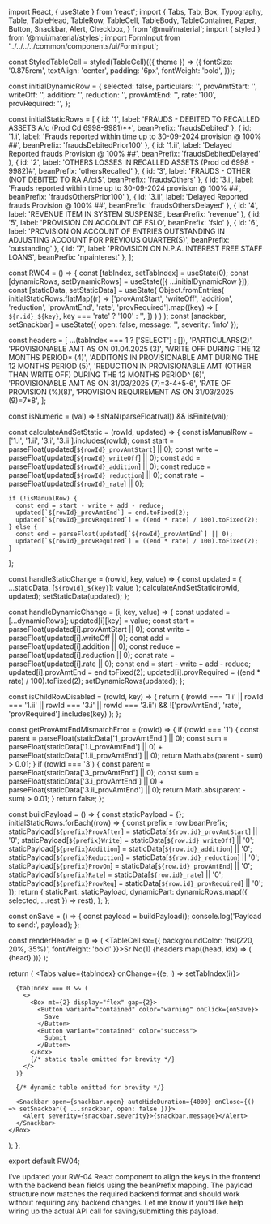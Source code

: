 import React, { useState } from 'react';
import {
  Tabs,
  Tab,
  Box,
  Typography,
  Table,
  TableHead,
  TableRow,
  TableCell,
  TableBody,
  TableContainer,
  Paper,
  Button,
  Snackbar,
  Alert,
  Checkbox,
} from '@mui/material';
import { styled } from '@mui/material/styles';
import FormInput from '../../../../common/components/ui/FormInput';

const StyledTableCell = styled(TableCell)(({ theme }) => ({
  fontSize: '0.875rem',
  textAlign: 'center',
  padding: '6px',
  fontWeight: 'bold',
}));

const initialDynamicRow = {
  selected: false,
  particulars: '',
  provAmtStart: '',
  writeOff: '',
  addition: '',
  reduction: '',
  provAmtEnd: '',
  rate: '100',
  provRequired: '',
};

const initialStaticRows = [
  { id: '1', label: 'FRAUDS - DEBITED TO RECALLED ASSETS A/c (Prod Cd 6998-9981)**', beanPrefix: 'fraudsDebited' },
  { id: '1.i', label: 'Frauds reported within time up to 30-09-2024 provision @ 100% ##', beanPrefix: 'fraudsDebitedPrior100' },
  { id: '1.ii', label: 'Delayed Reported frauds Provision @ 100% ##', beanPrefix: 'fraudsDebitedDelayed' },
  { id: '2', label: 'OTHERS LOSSES IN RECALLED ASSETS (Prod cd 6998 - 9982)#', beanPrefix: 'othersRecalled' },
  { id: '3', label: 'FRAUDS - OTHER (NOT DEBITED TO RA A/c)$', beanPrefix: 'fraudsOthers' },
  { id: '3.i', label: 'Frauds reported within time up to 30-09-2024 provision @ 100% ##', beanPrefix: 'fraudsOthersPrior100' },
  { id: '3.ii', label: 'Delayed Reported frauds Provision @ 100% ##', beanPrefix: 'fraudsOthersDelayed' },
  { id: '4', label: 'REVENUE ITEM IN SYSTEM SUSPENSE', beanPrefix: 'revenue' },
  { id: '5', label: 'PROVISION ON ACCOUNT OF FSLO', beanPrefix: 'fslo' },
  { id: '6', label: 'PROVISION ON ACCOUNT OF ENTRIES OUTSTANDING IN ADJUSTING ACCOUNT FOR PREVIOUS QUARTER(S)', beanPrefix: 'outstanding' },
  { id: '7', label: 'PROVISION ON N.P.A. INTEREST FREE STAFF LOANS', beanPrefix: 'npainterest' },
];

const RW04 = () => {
  const [tabIndex, setTabIndex] = useState(0);
  const [dynamicRows, setDynamicRows] = useState([{ ...initialDynamicRow }]);
  const [staticData, setStaticData] = useState(
    Object.fromEntries(
      initialStaticRows.flatMap((r) =>
        ['provAmtStart', 'writeOff', 'addition', 'reduction', 'provAmtEnd', 'rate', 'provRequired'].map((key) => [
          `${r.id}_${key}`,
          key === 'rate' ? '100' : '',
        ])
      )
    )
  );
  const [snackbar, setSnackbar] = useState({ open: false, message: '', severity: 'info' });

  const headers = [
    ...(tabIndex === 1 ? ['SELECT'] : []),
    'PARTICULARS(2)',
    'PROVISIONABLE AMT AS ON 01.04.2025 (3)',
    'WRITE OFF DURING THE 12 MONTHS PERIOD* (4)',
    'ADDITONS IN PROVISIONABLE AMT DURING THE 12 MONTHS PERIOD (5)',
    'REDUCTION IN PROVISIONABLE AMT (OTHER THAN WRITE OFF) DURING THE 12 MONTHS PERIOD^ (6)',
    'PROVISIONABLE AMT AS ON 31/03/2025 (7)=3-4+5-6',
    'RATE OF PROVISION (%)(8)',
    'PROVISION REQUIREMENT AS ON 31/03/2025 (9)=7*8',
  ];

  const isNumeric = (val) => !isNaN(parseFloat(val)) && isFinite(val);

  const calculateAndSetStatic = (rowId, updated) => {
    const isManualRow = ['1.i', '1.ii', '3.i', '3.ii'].includes(rowId);
    const start = parseFloat(updated[`${rowId}_provAmtStart`] || 0);
    const write = parseFloat(updated[`${rowId}_writeOff`] || 0);
    const add = parseFloat(updated[`${rowId}_addition`] || 0);
    const reduce = parseFloat(updated[`${rowId}_reduction`] || 0);
    const rate = parseFloat(updated[`${rowId}_rate`] || 0);

    if (!isManualRow) {
      const end = start - write + add - reduce;
      updated[`${rowId}_provAmtEnd`] = end.toFixed(2);
      updated[`${rowId}_provRequired`] = ((end * rate) / 100).toFixed(2);
    } else {
      const end = parseFloat(updated[`${rowId}_provAmtEnd`] || 0);
      updated[`${rowId}_provRequired`] = ((end * rate) / 100).toFixed(2);
    }
  };

  const handleStaticChange = (rowId, key, value) => {
    const updated = { ...staticData, [`${rowId}_${key}`]: value };
    calculateAndSetStatic(rowId, updated);
    setStaticData(updated);
  };

  const handleDynamicChange = (i, key, value) => {
    const updated = [...dynamicRows];
    updated[i][key] = value;
    const start = parseFloat(updated[i].provAmtStart || 0);
    const write = parseFloat(updated[i].writeOff || 0);
    const add = parseFloat(updated[i].addition || 0);
    const reduce = parseFloat(updated[i].reduction || 0);
    const rate = parseFloat(updated[i].rate || 0);
    const end = start - write + add - reduce;
    updated[i].provAmtEnd = end.toFixed(2);
    updated[i].provRequired = ((end * rate) / 100).toFixed(2);
    setDynamicRows(updated);
  };

  const isChildRowDisabled = (rowId, key) => {
    return (
      (rowId === '1.i' || rowId === '1.ii' || rowId === '3.i' || rowId === '3.ii') &&
      !['provAmtEnd', 'rate', 'provRequired'].includes(key)
    );
  };

  const getProvAmtEndMismatchError = (rowId) => {
    if (rowId === '1') {
      const parent = parseFloat(staticData['1_provAmtEnd'] || 0);
      const sum = parseFloat(staticData['1.i_provAmtEnd'] || 0) + parseFloat(staticData['1.ii_provAmtEnd'] || 0);
      return Math.abs(parent - sum) > 0.01;
    }
    if (rowId === '3') {
      const parent = parseFloat(staticData['3_provAmtEnd'] || 0);
      const sum = parseFloat(staticData['3.i_provAmtEnd'] || 0) + parseFloat(staticData['3.ii_provAmtEnd'] || 0);
      return Math.abs(parent - sum) > 0.01;
    }
    return false;
  };

  const buildPayload = () => {
    const staticPayload = {};
    initialStaticRows.forEach((row) => {
      const prefix = row.beanPrefix;
      staticPayload[`${prefix}ProvAfter`] = staticData[`${row.id}_provAmtStart`] || '0';
      staticPayload[`${prefix}Write`] = staticData[`${row.id}_writeOff`] || '0';
      staticPayload[`${prefix}Addition`] = staticData[`${row.id}_addition`] || '0';
      staticPayload[`${prefix}Reduction`] = staticData[`${row.id}_reduction`] || '0';
      staticPayload[`${prefix}ProvOn`] = staticData[`${row.id}_provAmtEnd`] || '0';
      staticPayload[`${prefix}Rate`] = staticData[`${row.id}_rate`] || '0';
      staticPayload[`${prefix}ProvReq`] = staticData[`${row.id}_provRequired`] || '0';
    });
    return {
      staticPart: staticPayload,
      dynamicPart: dynamicRows.map(({ selected, ...rest }) => rest),
    };
  };

  const onSave = () => {
    const payload = buildPayload();
    console.log('Payload to send:', payload);
  };

  const renderHeader = () => (
    <TableHead>
      <TableRow>
        <TableCell sx={{ backgroundColor: 'hsl(220, 20%, 35%)', fontWeight: 'bold' }}>Sr No(1)</TableCell>
        {headers.map((head, idx) => (
          <StyledTableCell key={idx}>{head}</StyledTableCell>
        ))}
      </TableRow>
    </TableHead>
  );

  return (
    <Box>
      <Tabs value={tabIndex} onChange={(e, i) => setTabIndex(i)}>
        <Tab label="RW-04(I)" />
        <Tab label="RW-04(II)" />
      </Tabs>

      {tabIndex === 0 && (
        <>
          <Box mt={2} display="flex" gap={2}>
            <Button variant="contained" color="warning" onClick={onSave}>
              Save
            </Button>
            <Button variant="contained" color="success">
              Submit
            </Button>
          </Box>
          {/* static table omitted for brevity */}
        </>
      )}

      {/* dynamic table omitted for brevity */}

      <Snackbar open={snackbar.open} autoHideDuration={4000} onClose={() => setSnackbar({ ...snackbar, open: false })}>
        <Alert severity={snackbar.severity}>{snackbar.message}</Alert>
      </Snackbar>
    </Box>
  );
};

export default RW04;


I’ve updated your RW-04 React component to align the keys in the frontend with the backend bean fields using the beanPrefix mapping. The payload structure now matches the required backend format and should work without requiring any backend changes. Let me know if you’d like help wiring up the actual API call for saving/submitting this payload.

